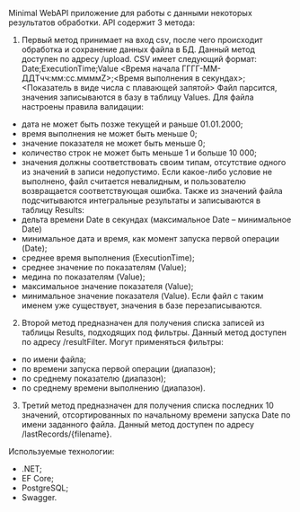 Minimal WebAPI приложение для работы с данными некоторых результатов обработки. API содержит 3 метода:

1. Первый метод принимает на вход csv, после чего происходит обработка и сохранение данных файла в БД. Данный метод доступен по адресу /upload.
CSV имеет следующий формат:
Date;ExecutionTime;Value
<Время начала ГГГГ-ММ-ДДTчч:мм:сс.ммммZ>;<Время выполнения в секундах>;<Показатель в виде числа с плавающей запятой>
Файл парсится, значения записываются в базу в таблицу Values.
Для файла настроены правила валидации:
- дата не может быть позже текущей и раньше 01.01.2000;
- время выполнения не может быть меньше 0;
- значение показателя не может быть меньше 0;
- количество строк не может быть меньше 1 и больше 10 000;
- значения должны соответствовать своим типам, отсутствие одного из значений в записи недопустимо.
Если какое-либо условие не выполнено, файл считается невалидным, и пользователю возвращается соответствующая ошибка.
Также из значений файла подсчитываются интегральные результаты и записываются в таблицу Results:
- дельта времени Date в секундах (максимальное Date – минимальное Date)
- минимальное дата и время, как момент запуска первой операции (Date);
- среднее время выполнения (ExecutionTime);
- среднее значение по показателям (Value);
- медина по показателям (Value);
- максимальное значение показателя (Value);
- минимальное значение показателя (Value).
Если файл с таким именем уже существует, значения в базе перезаписываются.

2. Второй метод предназначен для получения списка записей из таблицы Results, подходящих под фильтры. Данный метод доступен по адресу /resultFilter. Могут применяться фильтры:
- по имени файла;
- по времени запуска первой операции (диапазон);
- по среднему показателю (диапазон);
- по среднему времени выполнению (диапазон).


3. Третий метод предназначен для получения списка последних 10 значений, отсортированных по начальному времени запуска Date по имени заданного файла. Данный метод доступен по адресу /lastRecords/{filename}.

Используемые технологии:
- .NET;
- EF Core;
- PostgreSQL; 
- Swagger.
